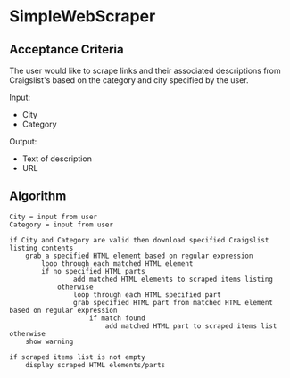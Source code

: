 # SimpleWebScraper

## Acceptance Criteria
The user would like to scrape links and their associated descriptions from Craigslist's based on the category and city specified by the user.

Input:
* City
* Category

Output:
* Text of description
* URL



## Algorithm
```
City = input from user
Category = input from user

if City and Category are valid then download specified Craigslist listing contents
	grab a specified HTML element based on regular expression
		loop through each matched HTML element
		if no specified HTML parts
				add matched HTML elements to scraped items listing
			otherwise
				loop through each HTML specified part
				grab specified HTML part from matched HTML element based on regular expression
					if match found
						add matched HTML part to scraped items list
otherwise
	show warning

if scraped items list is not empty
	display scraped HTML elements/parts
```
